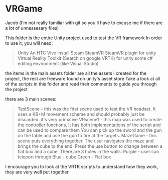 # VRGame
Jacob
(I'm not really familiar with git so you'll have to excuse me if there are a lot of unnessesary files)

This folder is the entire Unity project used to test the VR framework
In order to use it, you will need:
>Unity
>An HTC Vive install
>Steam
>SteamVR
>SteamVR plugin for unity
>Virtual Reality Toolkit (Search on google VRTK) for unity
>some c# editing environment (like Visual Studio)

the items in the main assets folder are all the assets I created for the project, the rest are freeware found on unity's asset store
Take a look at all of the scripts in this folder and read their comments to guide you through the project

there are 3 main scenes:
>TestScene - this was the first scene used to test the VR headset. It uses a KB+M movement scheme and should probably just be discarded. 
  it's very primative
>VRscene1 - this map was used to create the controller functions, it has both implementations of the script and can be used to compare them
  You can pick up the sword and the gun on the table and use the gun to fire at the targets.
>MazeGame - this scene puts everything together. The user navigates the maze and brings the cube to the end. Press the use button to change
between a flat box and a cube. There are 3 holes in the walls: Purple - user can teleport through   Blue - cube   Green - Flat box

I encourage you to look at the VRTK scripts to understand how they work, they are very well put together
